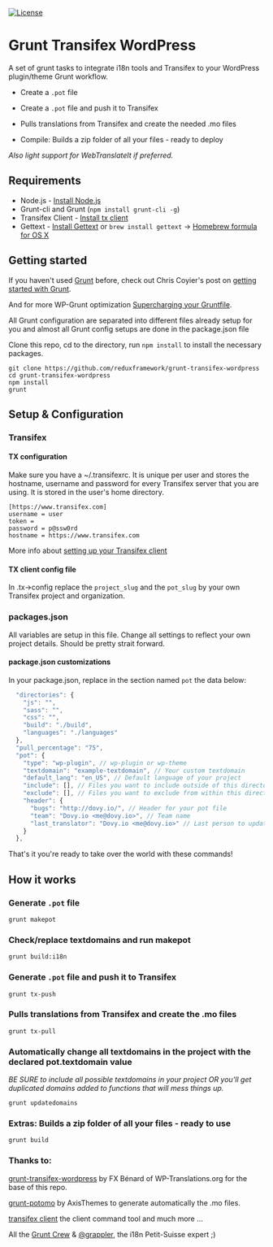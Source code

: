 [![License](https://img.shields.io/badge/license-GPL--3.0%2B-red.svg?style=flat-square)](http://www.gnu.org/licenses/gpl-2.0.html)
# Grunt Transifex WordPress #

A set of grunt tasks to integrate i18n tools and Transifex to your WordPress plugin/theme Grunt workflow.

* Create a `.pot` file

* Create a `.pot` file and push it to Transifex

* Pulls translations from Transifex and create the needed .mo files

* Compile: Builds a zip folder of all your files - ready to deploy

*Also light support for WebTranslateIt if preferred.*

## Requirements

* Node.js - [Install Node.js](https://github.com/joyent/node/wiki/Installing-Node.js-via-package-manager)
* Grunt-cli and Grunt (`npm install grunt-cli -g`)
* Transifex Client - [Install tx client](http://docs.transifex.com/developer/client/setup)
* Gettext - [Install Gettext](https://www.gnu.org/software/gettext/) or `brew install gettext` -> [Homebrew formula for OS X](http://brewformulas.org/Gettext)

## Getting started
If you haven't used [Grunt](http://gruntjs.com/) before, check out Chris Coyier's post on [getting started with Grunt](http://24ways.org/2013/grunt-is-not-weird-and-hard/).

And for more WP-Grunt optimization [Supercharging your Gruntfile](http://www.html5rocks.com/en/tutorials/tooling/supercharging-your-gruntfile/).

All Grunt configuration are separated into different files already setup for you and almost all Grunt config setups are done in the package.json file

Clone this repo, cd to the directory, run `npm install` to install the necessary packages.

```
git clone https://github.com/reduxframework/grunt-transifex-wordpress
cd grunt-transifex-wordpress
npm install
grunt
```

## Setup & Configuration

### Transifex

#### TX configuration

Make sure you have a ~/.transifexrc.
It is unique per user and stores the hostname, username and password for every Transifex server that you are using. It is stored in the user's home directory.

```
[https://www.transifex.com]
username = user
token =
password = p@ssw0rd
hostname = https://www.transifex.com
```

More info about [setting up your Transifex client](http://docs.transifex.com/developer/client/config#transifexrc)

#### TX client config file

In .tx->config replace the `project_slug` and the `pot_slug` by your own Transifex project and organization.

### packages.json

All variables are setup in this file. Change all settings to reflect your own project details. Should be pretty strait forward.

#### package.json customizations

In your package.json, replace in the section named `pot` the data below:

```js
  "directories": {
    "js": "",
    "sass": "",
    "css": "",
    "build": "./build",
    "languages": "./languages"
  },
  "pull_percentage": "75",
  "pot": {
    "type": "wp-plugin", // wp-plugin or wp-theme
    "textdomain": "example-textdomain", // Your custom textdomain
    "default_lang": "en_US", // Default language of your project
    "include": [], // Files you want to include outside of this directory
    "exclude": [], // Files you want to exclude from within this directory
    "header": {
      "bugs": "http://dovy.io/", // Header for your pot file
      "team": "Dovy.io <me@dovy.io>", // Team name
      "last_translator": "Dovy.io <me@dovy.io>" // Last person to update the pot
    }
  },
```

That's it you're ready to take over the world with these commands!

## How it works

### Generate `.pot` file

`grunt makepot`

### Check/replace textdomains and run makepot

`grunt build:i18n`

### Generate `.pot` file and push it to Transifex

`grunt tx-push`

### Pulls translations from Transifex and create the .mo files

`grunt tx-pull`

### Automatically change all textdomains in the project with the declared pot.textdomain value
*BE SURE to include all possible textdomains in your project OR you'll get duplicated domains added to functions that will mess things up.*

`grunt updatedomains`

### Extras: Builds a zip folder of all your files - ready to use

`grunt build`

### Thanks to:


[grunt-transifex-wordpress](https://github.com/WP-Translations/grunt-transifex-wordpress) by FX Bénard of WP-Translations.org for the base of this repo.

[grunt-potomo](https://github.com/axisthemes/grunt-potomo) by AxisThemes to generate automatically the .mo files.

[transifex client](https://github.com/transifex/transifex-client) the client command tool and much more ...

All the [Grunt Crew](https://github.com/gruntjs/) & [@grappler](https://github.com/grappler), the i18n Petit-Suisse expert ;)

